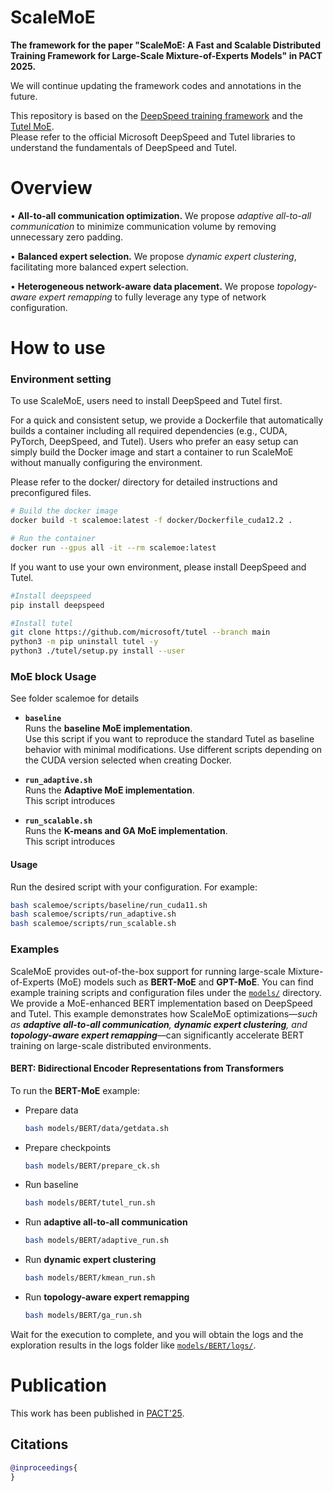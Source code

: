 # ScaleMoE
**The framework for the paper "ScaleMoE: A Fast and Scalable Distributed Training Framework for Large-Scale Mixture-of-Experts Models" in PACT 2025.**

We will continue updating the framework codes and annotations in the future.

This repository is based on the [DeepSpeed training framework](https://github.com/microsoft/DeepSpeed) and the [Tutel MoE](https://github.com/microsoft/tutel).  
Please refer to the official Microsoft DeepSpeed and Tutel libraries to understand the fundamentals of DeepSpeed and Tutel.

# Overview

• **All-to-all communication optimization.** We propose *adaptive all-to-all communication* to minimize communication volume by removing unnecessary zero padding.

• **Balanced expert selection.** We propose *dynamic expert clustering*, facilitating more balanced expert selection.

• **Heterogeneous network-aware data placement.** We propose *topology-aware expert remapping* to fully leverage any type of network configuration.

# How to use

### Environment setting
To use ScaleMoE, users need to install DeepSpeed and Tutel first.

For a quick and consistent setup, we provide a Dockerfile that automatically builds a container including all required dependencies (e.g., CUDA, PyTorch, DeepSpeed, and Tutel).
Users who prefer an easy setup can simply build the Docker image and start a container to run ScaleMoE without manually configuring the environment.

Please refer to the docker/ directory for detailed instructions and preconfigured files.

```bash
# Build the docker image
docker build -t scalemoe:latest -f docker/Dockerfile_cuda12.2 .

# Run the container
docker run --gpus all -it --rm scalemoe:latest
```

If you want to use your own environment, please install DeepSpeed and Tutel.

```bash
#Install deepspeed
pip install deepspeed

#Install tutel
git clone https://github.com/microsoft/tutel --branch main
python3 -m pip uninstall tutel -y
python3 ./tutel/setup.py install --user
```

### MoE block Usage
See folder scalemoe for details
- **`baseline`**  
  Runs the **baseline MoE implementation**.  
  Use this script if you want to reproduce the standard Tutel as baseline behavior with minimal modifications.
  Use different scripts depending on the CUDA version selected when creating Docker.
  
- **`run_adaptive.sh`**  
  Runs the **Adaptive MoE implementation**.  
  This script introduces 

- **`run_scalable.sh`**  
  Runs the **K-means and GA MoE implementation**.  
  This script introduces
   
#### Usage
Run the desired script with your configuration. For example:
```bash
bash scalemoe/scripts/baseline/run_cuda11.sh
bash scalemoe/scripts/run_adaptive.sh
bash scalemoe/scripts/run_scalable.sh
```

### Examples
ScaleMoE provides out-of-the-box support for running large-scale Mixture-of-Experts (MoE) models such as **BERT-MoE** and **GPT-MoE**. 
You can find example training scripts and configuration files under the [`models/`](./models) directory.
We provide a MoE-enhanced BERT implementation based on DeepSpeed and Tutel. 
This example demonstrates how ScaleMoE optimizations—_such as **adaptive all-to-all communication**, **dynamic expert clustering**, and **topology-aware expert remapping**_—can significantly accelerate BERT training on large-scale distributed environments.
#### **BERT**: Bidirectional Encoder Representations from Transformers
To run the **BERT-MoE** example:
- Prepare data
  ```bash
  bash models/BERT/data/getdata.sh
  ```
- Prepare checkpoints
  ```bash
  bash models/BERT/prepare_ck.sh
  ```
- Run baseline
  ```bash
  bash models/BERT/tutel_run.sh
  ```
- Run **adaptive all-to-all communication**
  ```bash
  bash models/BERT/adaptive_run.sh
  ```
- Run **dynamic expert clustering**
  ```bash
  bash models/BERT/kmean_run.sh
  ```
- Run **topology-aware expert remapping**
  ```bash
  bash models/BERT/ga_run.sh
  ```
Wait for the execution to complete, and you will obtain the logs and the exploration results in the logs folder like [`models/BERT/logs/`](./models/BERT/logs).

# Publication
This work has been published in [PACT'25](https://pact2025.github.io/program/).
## Citations
```bibtex
@inproceedings{
}
```
